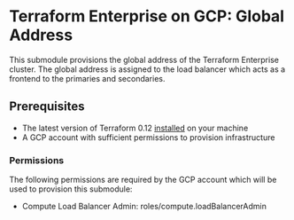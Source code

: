 # Terraform Enterprise on GCP: Global Address

This submodule provisions the global address of the Terraform
Enterprise cluster. The global address is assigned to the load balancer
which acts as a frontend to the primaries and secondaries.

## Prerequisites

- The latest version of Terraform 0.12
  [installed](https://learn.hashicorp.com/terraform/getting-started/install)
  on your machine
- A GCP account with sufficient permissions to provision infrastructure

### Permissions

The following permissions are required by the GCP account which will be
used to provision this submodule:

- Compute Load Balancer Admin: roles/compute.loadBalancerAdmin
